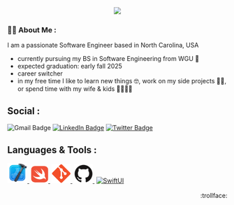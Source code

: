 <div id="header" align="center">
  <img src="https://media.giphy.com/media/ZAaaCK5RhUWxG/giphy.gif/giphy.gif" width="350"/>
</div>

### :man_technologist: About Me :
I am a passionate Software Engineer based in North Carolina, USA 
- currently pursuing my BS in Software Engineering from WGU :owl: 
- expected graduation: early fall 2025
- career switcher
- in my free time I like to learn new things :nerd_face:, work on my side projects :man_technologist:, or spend time with my wife & kids :family_man_woman_girl_boy:

## Social :
<div id="badges">
  <img src="https://img.shields.io/badge/alexelo.swift@gmail.com-red?style=flat&logo=gmail&logoColor=white" alt="Gmail Badge"/>
  <a href="https://www.linkedin.com/in/alexeloswift">
  <img src="https://img.shields.io/badge/alexeloswift-blue?style=flat&logo=linkedin&logoColor=white" alt="LinkedIn Badge"/></a>
  <a href="https://twitter.com/alexeloswift">
  <img src="https://img.shields.io/badge/@alexeloswift-blue?style=flat&logo=twitter&logoColor=white" alt="Twitter Badge"/></a>
</div>

## Languages & Tools :
<a href ="https://developer.apple.com/documentation/xcode/">
<img src="https://github.com/devicons/devicon/blob/master/icons/xcode/xcode-original.svg" title="Xcode" alt="Xcode" width="46" height="46"/>&nbsp;<a/>
<a href ="https://www.swift.org/documentation/">
<img src="https://github.com/devicons/devicon/blob/master/icons/swift/swift-original.svg" title="Swift" alt="Swift" width="40" height="40"/>&nbsp;<a/>
<a href ="https://git-scm.com/docs/git">
<img src="https://github.com/devicons/devicon/blob/master/icons/git/git-original.svg" title="Git" alt="Git" width="43" height="43"/>&nbsp;<a/>
<a href ="https://docs.github.com/en">
<img src="https://github.com/devicons/devicon/blob/master/icons/github/github-original.svg" title="GitHub" alt="GitHub" width="43" height="43"/>&nbsp;<a/>
<a href ="https://developer.apple.com/documentation/swiftui/">
<img src="https://img.icons8.com/fluency/344/swiftui.png" title="SwiftUI" alt="SwiftUI" width="50" height="50"><a/>

<br />
<br />



  
<div align="right">
  :trollface:
</div>

